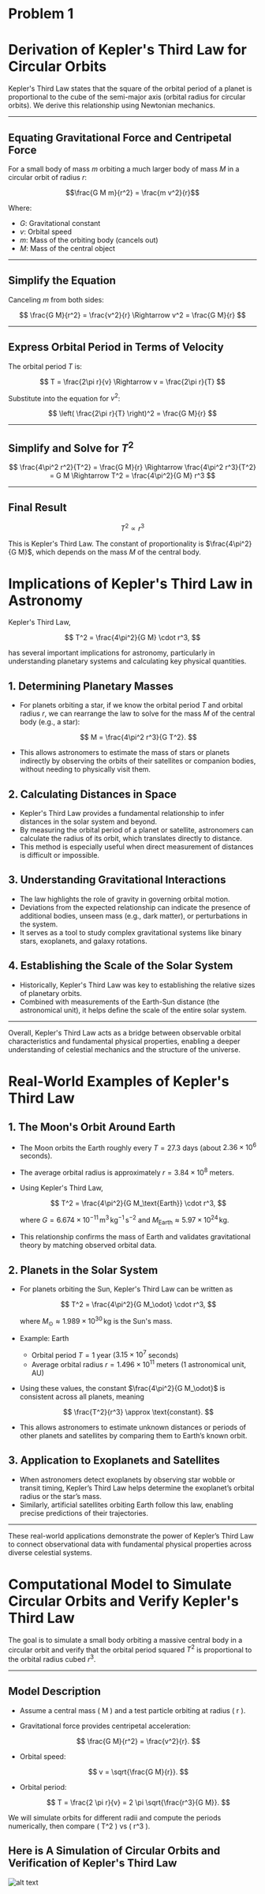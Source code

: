 # Problem 1

# Derivation of Kepler's Third Law for Circular Orbits

Kepler's Third Law states that the square of the orbital period of a planet is proportional to the cube of the semi-major axis (orbital radius for circular orbits). We derive this relationship using Newtonian mechanics.

---

##  Equating Gravitational Force and Centripetal Force

For a small body of mass $m$ orbiting a much larger body of mass $M$ in a circular orbit of radius $r$:

$$\frac{G M m}{r^2} = \frac{m v^2}{r}$$

Where:
- $G$: Gravitational constant
- $v$: Orbital speed
- $m$: Mass of the orbiting body (cancels out)
- $M$: Mass of the central object

---

##  Simplify the Equation

Canceling $m$ from both sides:

$$
\frac{G M}{r^2} = \frac{v^2}{r}
\Rightarrow v^2 = \frac{G M}{r}
$$

---

##  Express Orbital Period in Terms of Velocity

The orbital period $T$ is:

$$
T = \frac{2\pi r}{v} \Rightarrow v = \frac{2\pi r}{T}
$$

Substitute into the equation for $v^2$:

$$
\left( \frac{2\pi r}{T} \right)^2 = \frac{G M}{r}
$$

---

##  Simplify and Solve for $T^2$

$$
\frac{4\pi^2 r^2}{T^2} = \frac{G M}{r}
\Rightarrow \frac{4\pi^2 r^3}{T^2} = G M
\Rightarrow T^2 = \frac{4\pi^2}{G M} r^3
$$

---

## Final Result

$$
T^2 \propto r^3
$$

This is Kepler's Third Law. The constant of proportionality is $\frac{4\pi^2}{G M}$, which depends on the mass $M$ of the central body.

# Implications of Kepler's Third Law in Astronomy

Kepler's Third Law,

$$
T^2 = \frac{4\pi^2}{G M} \cdot r^3,
$$

has several important implications for astronomy, particularly in understanding planetary systems and calculating key physical quantities.

## 1. Determining Planetary Masses

- For planets orbiting a star, if we know the orbital period $T$ and orbital radius $r$, we can rearrange the law to solve for the mass $M$ of the central body (e.g., a star):

  $$
  M = \frac{4\pi^2 r^3}{G T^2}.
  $$

- This allows astronomers to estimate the mass of stars or planets indirectly by observing the orbits of their satellites or companion bodies, without needing to physically visit them.

## 2. Calculating Distances in Space

- Kepler's Third Law provides a fundamental relationship to infer distances in the solar system and beyond.
- By measuring the orbital period of a planet or satellite, astronomers can calculate the radius of its orbit, which translates directly to distance.
- This method is especially useful when direct measurement of distances is difficult or impossible.

## 3. Understanding Gravitational Interactions

- The law highlights the role of gravity in governing orbital motion.
- Deviations from the expected relationship can indicate the presence of additional bodies, unseen mass (e.g., dark matter), or perturbations in the system.
- It serves as a tool to study complex gravitational systems like binary stars, exoplanets, and galaxy rotations.

## 4. Establishing the Scale of the Solar System

- Historically, Kepler's Third Law was key to establishing the relative sizes of planetary orbits.
- Combined with measurements of the Earth-Sun distance (the astronomical unit), it helps define the scale of the entire solar system.

---

Overall, Kepler's Third Law acts as a bridge between observable orbital characteristics and fundamental physical properties, enabling a deeper understanding of celestial mechanics and the structure of the universe.

# Real-World Examples of Kepler's Third Law

## 1. The Moon's Orbit Around Earth

- The Moon orbits the Earth roughly every $T = 27.3$ days (about $2.36 \times 10^6$ seconds).
- The average orbital radius is approximately $r = 3.84 \times 10^8$ meters.
- Using Kepler's Third Law,

  $$
  T^2 = \frac{4\pi^2}{G M_\text{Earth}} \cdot r^3,
  $$

  where $G = 6.674 \times 10^{-11} \, \mathrm{m^3\,kg^{-1}\,s^{-2}}$ and $M_\text{Earth} \approx 5.97 \times 10^{24} \, \mathrm{kg}$.

- This relationship confirms the mass of Earth and validates gravitational theory by matching observed orbital data.

## 2. Planets in the Solar System

- For planets orbiting the Sun, Kepler's Third Law can be written as

  $$
  T^2 = \frac{4\pi^2}{G M_\odot} \cdot r^3,
  $$

  where $M_\odot \approx 1.989 \times 10^{30} \, \mathrm{kg}$ is the Sun's mass.

- Example: Earth  
  - Orbital period $T = 1$ year ($3.15 \times 10^7$ seconds)  
  - Average orbital radius $r = 1.496 \times 10^{11}$ meters (1 astronomical unit, AU)

- Using these values, the constant $\frac{4\pi^2}{G M_\odot}$ is consistent across all planets, meaning

  $$
  \frac{T^2}{r^3} \approx \text{constant}.
  $$

- This allows astronomers to estimate unknown distances or periods of other planets and satellites by comparing them to Earth’s known orbit.

## 3. Application to Exoplanets and Satellites

- When astronomers detect exoplanets by observing star wobble or transit timing, Kepler’s Third Law helps determine the exoplanet’s orbital radius or the star’s mass.
- Similarly, artificial satellites orbiting Earth follow this law, enabling precise predictions of their trajectories.

---

These real-world applications demonstrate the power of Kepler’s Third Law to connect observational data with fundamental physical properties across diverse celestial systems.

# Computational Model to Simulate Circular Orbits and Verify Kepler's Third Law

The goal is to simulate a small body orbiting a massive central body in a circular orbit and verify that the orbital period squared $T^2$ is proportional to the orbital radius cubed $r^3$.

---

## Model Description

- Assume a central mass \( M \) and a test particle orbiting at radius \( r \).
- Gravitational force provides centripetal acceleration:

  $$
  \frac{G M}{r^2} = \frac{v^2}{r}.
  $$

- Orbital speed:

  $$
  v = \sqrt{\frac{G M}{r}}.
  $$

- Orbital period:

  $$
  T = \frac{2 \pi r}{v} = 2 \pi \sqrt{\frac{r^3}{G M}}.
  $$

We will simulate orbits for different radii and compute the periods numerically, then compare \( T^2 \) vs \( r^3 \).

## Here is  A Simulation of Circular Orbits and Verification of Kepler's Third Law

![alt text](image-1.png)


